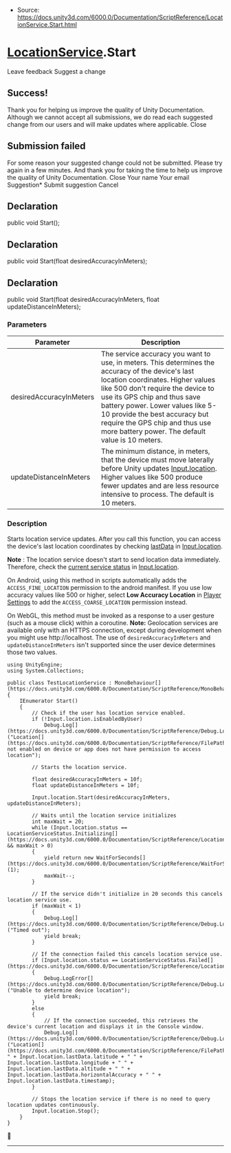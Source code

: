 * Source: https://docs.unity3d.com/6000.0/Documentation/ScriptReference/LocationService.Start.html

#  [LocationService](https://docs.unity3d.com/6000.0/Documentation/ScriptReference/LocationService.html).Start
Leave feedback
Suggest a change
## Success!
Thank you for helping us improve the quality of Unity Documentation. Although we cannot accept all submissions, we do read each suggested change from our users and will make updates where applicable.
Close
## Submission failed
For some reason your suggested change could not be submitted. Please <a>try again</a> in a few minutes. And thank you for taking the time to help us improve the quality of Unity Documentation.
Close
Your name Your email Suggestion* Submit suggestion
Cancel
## Declaration
public void Start(); 
## Declaration
public void Start(float desiredAccuracyInMeters); 
## Declaration
public void Start(float desiredAccuracyInMeters, float updateDistanceInMeters); 
### Parameters
Parameter | Description  
---|---  
desiredAccuracyInMeters | The service accuracy you want to use, in meters. This determines the accuracy of the device's last location coordinates. Higher values like 500 don't require the device to use its GPS chip and thus save battery power. Lower values like 5-10 provide the best accuracy but require the GPS chip and thus use more battery power. The default value is 10 meters.  
updateDistanceInMeters | The minimum distance, in meters, that the device must move laterally before Unity updates [Input.location](https://docs.unity3d.com/6000.0/Documentation/ScriptReference/Input-location.html). Higher values like 500 produce fewer updates and are less resource intensive to process. The default is 10 meters.  
### Description
Starts location service updates.
After you call this function, you can access the device's last location coordinates by checking [lastData](https://docs.unity3d.com/6000.0/Documentation/ScriptReference/LocationService-lastData.html) in [Input.location](https://docs.unity3d.com/6000.0/Documentation/ScriptReference/Input-location.html).  
  
**Note** : The location service doesn't start to send location data immediately. Therefore, check the [current service status](https://docs.unity3d.com/6000.0/Documentation/ScriptReference/LocationService-status.html) in [Input.location](https://docs.unity3d.com/6000.0/Documentation/ScriptReference/Input-location.html).  
  
On Android, using this method in scripts automatically adds the `ACCESS_FINE_LOCATION` permission to the android manifest. If you use low accuracy values like 500 or higher, select **Low Accuracy Location** in [Player Settings](https://docs.unity3d.com/6000.0/Documentation/Manual/class-PlayerSettings.html) to add the `ACCESS_COARSE_LOCATION` permission instead.  
  
On WebGL, this method must be invoked as a response to a user gesture (such as a mouse click) within a coroutine. **Note:** Geolocation services are available only with an HTTPS connection, except during development when you might use http://localhost. The use of `desiredAccuracyInMeters` and `updateDistanceInMeters` isn't supported since the user device determines those two values.
```
using UnityEngine;
using System.Collections;  
  
public class TestLocationService : MonoBehaviour[](https://docs.unity3d.com/6000.0/Documentation/ScriptReference/MonoBehaviour.html)
{
    IEnumerator Start()
    {
        // Check if the user has location service enabled.
        if (!Input.location.isEnabledByUser)
            Debug.Log[](https://docs.unity3d.com/6000.0/Documentation/ScriptReference/Debug.Log.html)("Location[](https://docs.unity3d.com/6000.0/Documentation/ScriptReference/FilePathAttribute.Location.html) not enabled on device or app does not have permission to access location");  
  
        // Starts the location service.
        
        float desiredAccuracyInMeters = 10f;
        float updateDistanceInMeters = 10f;  
  
        Input.location.Start(desiredAccuracyInMeters, updateDistanceInMeters);  
  
        // Waits until the location service initializes
        int maxWait = 20;
        while (Input.location.status == LocationServiceStatus.Initializing[](https://docs.unity3d.com/6000.0/Documentation/ScriptReference/LocationServiceStatus.Initializing.html) && maxWait > 0)
        {
            yield return new WaitForSeconds[](https://docs.unity3d.com/6000.0/Documentation/ScriptReference/WaitForSeconds.html)(1);
            maxWait--;
        }  
  
        // If the service didn't initialize in 20 seconds this cancels location service use.
        if (maxWait < 1)
        {
            Debug.Log[](https://docs.unity3d.com/6000.0/Documentation/ScriptReference/Debug.Log.html)("Timed out");
            yield break;
        }  
  
        // If the connection failed this cancels location service use.
        if (Input.location.status == LocationServiceStatus.Failed[](https://docs.unity3d.com/6000.0/Documentation/ScriptReference/LocationServiceStatus.Failed.html))
        {
            Debug.LogError[](https://docs.unity3d.com/6000.0/Documentation/ScriptReference/Debug.LogError.html)("Unable to determine device location");
            yield break;
        }
        else
        {
            // If the connection succeeded, this retrieves the device's current location and displays it in the Console window.
            Debug.Log[](https://docs.unity3d.com/6000.0/Documentation/ScriptReference/Debug.Log.html)("Location[](https://docs.unity3d.com/6000.0/Documentation/ScriptReference/FilePathAttribute.Location.html): " + Input.location.lastData.latitude + " " + Input.location.lastData.longitude + " " + Input.location.lastData.altitude + " " + Input.location.lastData.horizontalAccuracy + " " + Input.location.lastData.timestamp);
        }  
  
        // Stops the location service if there is no need to query location updates continuously.
        Input.location.Stop();
    }
}

```

* * *
